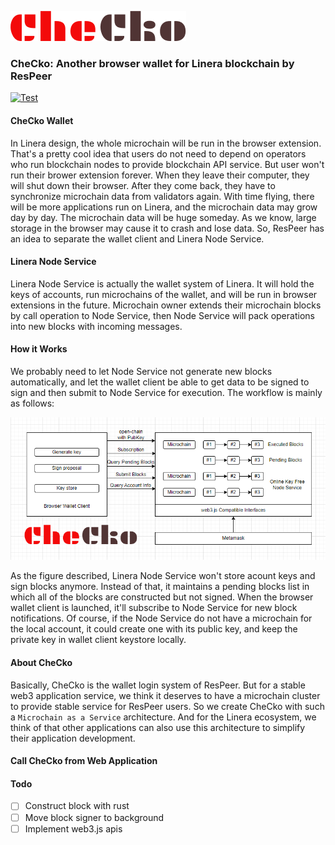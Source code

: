 ![image](src/assets/CheCko.png)

### CheCko: Another browser wallet for Linera blockchain by ResPeer

[![Test](https://github.com/respeer-ai/linera-wallet/actions/workflows/test.yml/badge.svg?branch=master)](https://github.com/respeer-ai/linera-wallet/actions/workflows/test.yml)

#### CheCko Wallet

In Linera design, the whole microchain will be run in the browser extension. That's a pretty cool idea that users do not need to depend on operators who run blockchain nodes to provide blockchain API service. But user won't run their brower extension forever. When they leave their computer, they will shut down their browser. After they come back, they have to synchronize microchain data from validators again. With time flying, there will be more applications run on Linera, and the microchain data may grow day by day. The microchain data will be huge someday. As we know, large storage in the browser may cause it to crash and lose data. So, ResPeer has an idea to separate the wallet client and Linera Node Service.

#### Linera Node Service

Linera Node Service is actually the wallet system of Linera. It will hold the keys of accounts, run microchains of the wallet, and will be run in browser extensions in the future. Microchain owner extends their microchain blocks by call operation to Node Service, then Node Service will pack operations into new blocks with incoming messages.

#### How it Works

We probably need to let Node Service not generate new blocks automatically, and let the wallet client be able to get data to be signed to sign and then submit to Node Service for execution. The workflow is mainly as follows:

![image](src/assets/CheCkoArchitecture.png)

As the figure described, Linera Node Service won't store acount keys and sign blocks anymore. Instead of that, it maintains a pending blocks list in which all of the blocks are constructed but not signed. When the browser wallet client is launched, it'll subscribe to Node Service for new block notifications. Of course, if the Node Service do not have a microchain for the local account, it could create one with its public key, and keep the private key in wallet client keystore locally.

#### About CheCko

Basically, CheCko is the wallet login system of ResPeer. But for a stable web3 application service, we think it deserves to have a microchain cluster to provide stable service for ResPeer users. So we create CheCko with such a `Microchain as a Service` architecture. And for the Linera ecosystem, we think of that other applications can also use this architecture to simplify their application development.

#### Call CheCko from Web Application

#### Todo
- [ ] Construct block with rust
- [ ] Move block signer to background
- [ ] Implement web3.js apis
